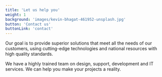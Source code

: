 ```yaml
---
title: 'Let us help you'
weight: 1
background: 'images/kevin-bhagat-461952-unsplash.jpg'
button: 'Contact us'
buttonLink: 'contact'
---
```


Our goal is to provide superior solutions that meet all the needs of our customers, using cutting-edge technologies and national resources with high quality standards.

We have a highly trained team on design, support, development and IT services. We can help you make your projects a reality.
